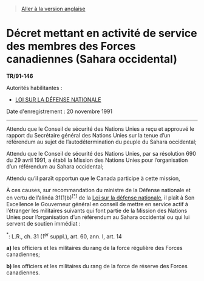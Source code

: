 > [Aller à la version anglaise](/en/Regulations/Statutory%20Instruments/91/146.md)

# Décret mettant en activité de service des membres des Forces canadiennes (Sahara occidental)

**TR/91-146**

Autorités habilitantes : 
- [LOI SUR LA DÉFENSE NATIONALE](/fr/Lois/Lois%20révisées%20du%20Canada/N/N-5.md)

Date d'enregistrement : 20 novembre 1991

----------

Attendu que le Conseil de sécurité des Nations Unies a reçu et approuvé le rapport du Secrétaire général des Nations Unies sur la tenue d’un référendum au sujet de l’autodétermination du peuple du Sahara occidental;

Attendu que le Conseil de sécurité des Nations Unies, par sa résolution 690 du 29 avril 1991, a établi la Mission des Nations Unies pour l’organisation d’un référendum au Sahara occidental;

Attendu qu’il paraît opportun que le Canada participe à cette mission,

À ces causes, sur recommandation du ministre de la Défense nationale et en vertu de l’alinéa 31(1)b)<sup><a href='#nbp_SI-91-146_f_hq_6396'>[*]</a></sup> de la [Loi sur la défense nationale](/fr/Lois/Lois%20révisées%20du%20Canada/N/N-5.md), il plaît à Son Excellence le Gouverneur général en conseil de mettre en service actif à l’étranger les militaires suivants qui font partie de la Mission des Nations Unies pour l’organisation d’un référendum au Sahara occidental ou qui lui servent de soutien immédiat :

<a name='nbp_SI-91-146_f_hq_6396'><sup>*</sup></a>: L.R., ch. 31 (1<sup>er</sup> suppl.), art. 60, ann. I, art. 14<br />

**a)** les officiers et les militaires du rang de la force régulière des Forces canadiennes;



**b)** les officiers et les militaires du rang de la force de réserve des Forces canadiennes.





